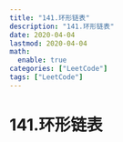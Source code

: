```yaml
---
title: "141.环形链表"
description: "141.环形链表"
date: 2020-04-04
lastmod: 2020-04-04
math:
  enable: true
categories: ["LeetCode"]
tags: ["LeetCode"]
---
```



# 141.环形链表
